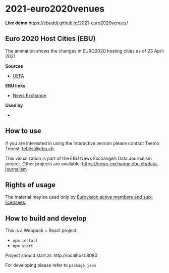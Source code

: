 # 2021-euro2020venues

**Live demo** https://ebuddj.github.io/2021-euro2020venues/

## Euro 2020 Host Cities (EBU)

The animation shows the changes in EURO2020 hosting cities as of 23 April 2021.

**Sources**
* [UEFA](https://www.uefa.com/insideuefa/mediaservices/mediareleases/news/0268-121bc78c82d5-1ba16401b4f0-1000--change-of-venues-for-some-uefa-euro-2020-matches-announced/)

**EBU links**
* [News Exchange](https://news-exchange.ebu.ch/item_detail/053a1590a8b11cd3fcc70281e911ab82/2021_20010363)

**Used by**
* []()

## How to use

If you are interested in using the interactive version please contact Teemo Tebest, tebest@ebu.ch

This visualization is part of the EBU News Exchange’s Data Journalism project. Other projects are available: https://news-exchange.ebu.ch/data-journalism

## Rights of usage

The material may be used only by [Eurovision active members and sub-licensees](https://www.ebu.ch/eurovision-news/members-and-sublicensees).

## How to build and develop

This is a Webpack + React project.

* `npm install`
* `npm start`

Project should start at: http://localhost:8080

For developing please refer to `package.json`